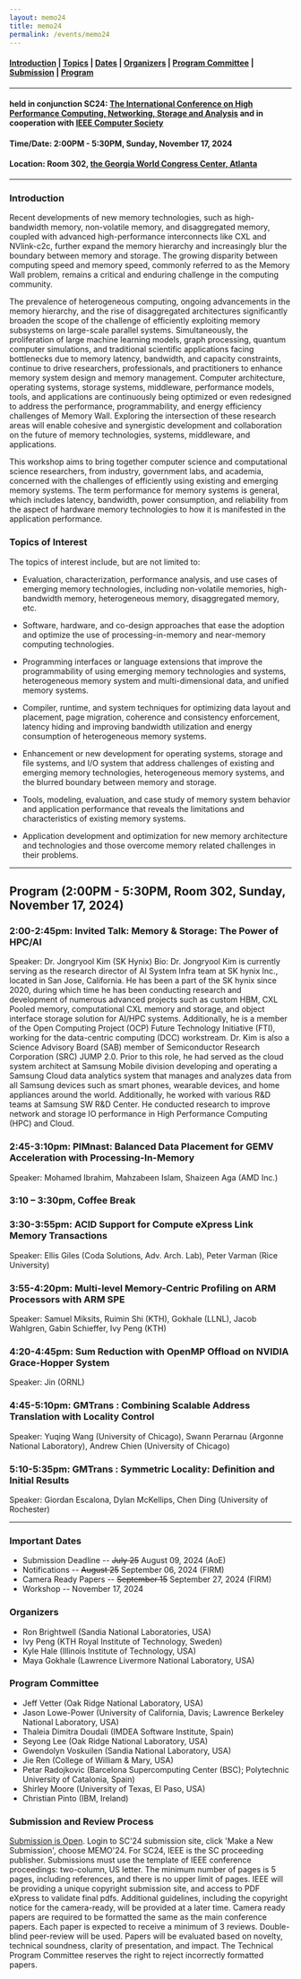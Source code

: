 ```yaml
---
layout: memo24
title: memo24
permalink: /events/memo24
---
```



#### [Introduction](#Intro) | [Topics](#topics) | [Dates](#dates) | [Organizers](#org) | [Program Committee](#pc) | [Submission](#submission) | [Program](#program) 
----

#### held in conjunction SC24: [The International Conference on High Performance Computing, Networking, Storage and Analysis](https://sc24.supercomputing.org/) and in cooperation with [IEEE Computer Society](https://www.computer.org)
#### Time/Date: 2:00PM - 5:30PM, Sunday, November 17, 2024
#### Location: Room 302, [the Georgia World Congress Center, Atlanta](https://sc24.supercomputing.org/attend/convention-center/)
---

### <a name="Intro"></a>Introduction
Recent developments of new memory technologies, such as high-bandwidth memory, non-volatile memory, and disaggregated memory, coupled with advanced high-performance interconnects like CXL and NVlink-c2c, further expand the memory hierarchy and increasingly blur the boundary between memory and storage. The growing disparity between computing speed and memory speed, commonly referred to as the Memory Wall problem, remains a critical and enduring challenge in the computing community. 

The prevalence of heterogeneous computing, ongoing advancements in the memory hierarchy, and the rise of disaggregated architectures significantly broaden the scope of the challenge of efficiently exploiting memory subsystems on large-scale parallel systems. Simultaneously, the proliferation of large machine learning models, graph processing, quantum computer simulations, and traditional scientific applications facing bottlenecks due to memory latency, bandwidth, and capacity constraints, continue to drive researchers, professionals, and practitioners to enhance memory system design and memory management. Computer architecture, operating systems, storage systems, middleware, performance models, tools, and applications are continuously being optimized or even redesigned to address the performance, programmability, and energy efficiency challenges of Memory Wall. Exploring the intersection of these research areas will enable cohesive and synergistic development and collaboration on the future of memory technologies, systems, middleware, and applications. 

This workshop aims to bring together computer science and computational science researchers, from industry, government labs, and academia, concerned with the challenges of efficiently using existing and emerging memory systems. The term performance for memory systems is general, which includes latency, bandwidth, power consumption, and reliability from the aspect of hardware memory technologies to how it is manifested in the application performance.

### <a name="topics"></a>Topics of Interest 
The topics of interest include, but are not limited to:

+ Evaluation, characterization, performance analysis, and use cases of emerging memory technologies, including non-volatile memories, high-bandwidth memory, heterogeneous memory, disaggregated memory, etc.

+ Software, hardware, and co-design approaches that ease the adoption and optimize the use of processing-in-memory and near-memory computing technologies.

+ Programming interfaces or language extensions that improve the programmability of using emerging memory technologies and systems, heterogeneous memory system and multi-dimensional data, and unified memory systems.

+ Compiler, runtime, and system techniques for optimizing data layout and placement, page migration, coherence and consistency enforcement, latency hiding and improving bandwidth utilization and energy consumption of heterogeneous memory systems.

+ Enhancement or new development for operating systems, storage and file systems, and I/O system that address challenges of existing and emerging memory technologies, heterogeneous memory systems, and the blurred boundary between memory and storage.

+ Tools, modeling, evaluation, and case study of memory system behavior and application performance that reveals the limitations and characteristics of existing memory systems.

+ Application development and optimization for new memory architecture and technologies and those overcome memory related challenges in their problems.

----
## <a name="program"></a>Program (2:00PM - 5:30PM, Room 302, Sunday, November 17, 2024)

### 2:00-2:45pm: Invited Talk: Memory & Storage: The Power of HPC/AI
Speaker: Dr. Jongryool Kim (SK Hynix)
Bio: Dr. Jongryool Kim is currently serving as the research director of AI System Infra team at SK hynix Inc., located in San Jose, California. He has been a part of the SK hynix since 2020, during which time he has been conducting research and development of numerous advanced projects such as custom HBM, CXL Pooled memory, computational CXL memory and storage, and object interface storage solution for AI/HPC systems. Additionally, he is a member of the Open Computing Project (OCP) Future Technology Initiative (FTI), working for the data-centric computing (DCC) workstream. Dr. Kim is also a Science Advisory Board (SAB) member of Semiconductor Research Corporation (SRC) JUMP 2.0. 
Prior to this role, he had served as the cloud system architect at Samsung Mobile division developing and operating a Samsung Cloud data analytics system that manages and analyzes data from all Samsung devices such as smart phones, wearable devices, and home appliances around the world. Additionally, he worked with various R&D teams at Samsung SW R&D Center. He conducted research to improve network and storage IO performance in High Performance Computing (HPC) and Cloud.

### 2:45-3:10pm: PIMnast: Balanced Data Placement for GEMV Acceleration with Processing-In-Memory
Speaker: Mohamed Ibrahim, Mahzabeen Islam, Shaizeen Aga (AMD Inc.)

### 3:10 – 3:30pm, Coffee Break

### 3:30-3:55pm: ACID Support for Compute eXpress Link Memory Transactions
Speaker: Ellis Giles (Coda Solutions, Adv. Arch. Lab), Peter Varman (Rice University)

### 3:55-4:20pm: Multi-level Memory-Centric Profiling on ARM Processors with ARM SPE
Speaker: Samuel Miksits, Ruimin Shi (KTH), Gokhale (LLNL), Jacob Wahlgren, Gabin Schieffer, Ivy Peng (KTH)

### 4:20-4:45pm: Sum Reduction with OpenMP Offload on NVIDIA Grace-Hopper System
Speaker: Jin (ORNL)

### 4:45-5:10pm: GMTrans : Combining Scalable Address Translation with Locality Control 
Speaker: Yuqing Wang (University of Chicago), Swann Perarnau (Argonne National Laboratory), Andrew Chien (University of Chicago)

### 5:10-5:35pm: GMTrans : Symmetric Locality: Definition and Initial Results
Speaker: Giordan Escalona, Dylan McKellips, Chen Ding (University of Rochester)

----
### <a name="dates"></a>Important Dates
 + Submission Deadline -- ~~July 25~~ August 09, 2024 (AoE)
 + Notifications -- ~~August 25~~ September 06, 2024 (FIRM)
 + Camera Ready Papers -- ~~September 15~~ September 27, 2024 (FIRM)
 + Workshop -- November 17, 2024
 
### <a name="org"></a>Organizers
 + Ron Brightwell (Sandia National Laboratories, USA)
 + Ivy Peng (KTH Royal Institute of Technology, Sweden)
 + Kyle Hale (Illinois Institute of Technology, USA)
 + Maya Gokhale (Lawrence Livermore National Laboratory, USA)
 
### <a name="pc"></a>Program Committee
 + Jeff Vetter (Oak Ridge National Laboratory, USA)
 + Jason Lowe-Power (University of California, Davis; Lawrence Berkeley National Laboratory, USA)
 + Thaleia Dimitra Doudali (IMDEA Software Institute, Spain)
 + Seyong Lee (Oak Ridge National Laboratory, USA)
 + Gwendolyn Voskuilen (Sandia National Laboratory, USA)
 + Jie Ren (College of William & Mary, USA)
 + Petar Radojkovic (Barcelona Supercomputing Center (BSC); Polytechnic University of Catalonia, Spain)
 + Shirley Moore (University of Texas, El Paso, USA)
 + Christian Pinto (IBM, Ireland) 

### <a name="submission"></a>Submission and Review Process
[Submission is Open](https://submissions.supercomputing.org). Login to SC'24 submission site, click 'Make a New Submission', choose MEMO'24. For SC24, IEEE is the SC proceeding publisher. Submissions must use the template of IEEE conference proceedings: two-column, US letter. The minimum number of pages is 5 pages, including references, and there is no upper limit of pages. IEEE will be providing a unique copyright submission site, and access to PDF eXpress to validate final pdfs. Additional guidelines, including the copyright notice for the camera-ready, will be provided at a later time. Camera ready papers are required to be formatted the same as the main conference papers. Each paper is expected to receive a minimum of 3 reviews. Double-blind peer-review will be used. Papers will be evaluated based on novelty, technical soundness, clarity of presentation, and impact. The Technical Program Committee reserves the right to reject incorrectly formatted papers.


